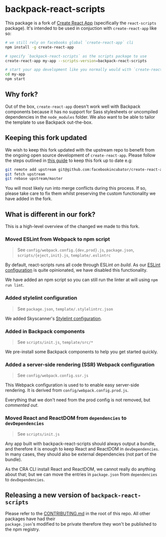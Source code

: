 # backpack-react-scripts

This package is a fork of [Create React App][1] (specifically the `react-scripts` package). It's intended
to be used in conjuction with `create-react-app` like so:

```sh
# we still rely on facebooks global `create-react-app` cli
npm install -g create-react-app

# specify `backpack-react-scripts` as the scripts package to use
create-react-app my-app --scripts-version=backpack-react-scripts

# start your app development like you normally would with `create-react-app`
cd my-app
npm start
```

## Why fork?

Out of the box, `create-react-app` doesn't work well with Backpack components because it has no support for
Sass stylesheets or uncompiled dependencies in the `node_modules` folder. We also want to be able to tailor
the template to use Backpack out-the-box.

## Keeping this fork updated

We wish to keep this fork updated with the upstream repo to benefit from the ongoing open source development
of `create-react-app`. Please follow the steps outlined in [this guide][2] to keep this fork up to date e.g:

```sh
git remote add upstream git@github.com:facebookincubator/create-react-app.git
git fetch upstream
git rebase upstream/master
```

You will most likely run into merge conflicts during this process. If so, please take care to fix them whilst
preserving the custom functionality we have added in the fork.

## What is different in our fork?

This is a high-level overview of the changed we made to this fork.

### Moved ESLint from Webpack to npm script

> See `config/webpack.config.{dev,prod}.js`, `package.json`, `scripts/{eject,init}.js`, `template/.eslintrc`

By default, react-scripts runs all code through ESLint *on build*. As our [ESLint configuration](http://git.prod.skyscanner.local/backpack/eslint-config-skyscanner) is quite opinionated, we have disabled this functionality.

We have added an npm script so you can still run the linter at will using `npm run lint`.

### Added stylelint configuration

> See `package.json`, `template/.stylelintrc.json`

We added Skyscanner's [Stylelint configuration](https://github.com/Skyscanner/stylelint-config-skyscanner/).

### Added in Backpack components

> See `scripts/init.js`, `template/src/*`

We pre-install some Backpack components to help you get started quickly.

### Added a server-side rendering (SSR) Webpack configuration

> See `config/webpack.config.ssr.js`

This Webpack configuration is used to to enable easy server-side rendering. It is derived from `config/webpack.config.prod.js`.

Everything that we don't need from the prod config is not removed, but *commented out*.

### Moved React and ReactDOM from `dependencies` to `devDependencies`

> See `scripts/init.js`

Any app built with backpack-react-scripts should always output a bundle, and therefore it is enough to keep React and ReactDOM in `devDependencies`. In many cases, they should also be external dependencies (not part of the bundle).

As the CRA CLI install React and ReactDOM, we cannot really do anything about that; but we can move the entries in `package.json` from `dependencies` to `devDependencies`.

## Releasing a new version of `backpack-react-scripts`

Please refer to the [CONTRIBUTING.md][3] in the root of this repo. All other packages have had their  
`package.json`'s modified to be private therefore they won't be published to the npm registry.

[1]: https://github.com/facebookincubator/create-react-app
[2]: https://robots.thoughtbot.com/keeping-a-github-fork-updated
[3]: ./../../CONTRIBUTING.md
